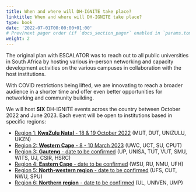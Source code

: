 ```yaml
---
title: When and where will DH-IGNITE take place?
linktitle: When and where will DH-IGNITE take place?
type: book
date: '2022-07-01T00:00:00+01:00'
# Prev/next pager order (if `docs_section_pager` enabled in `params.toml`)
weight: 2
---
```


The original plan with ESCALATOR was to reach out to all public universities in South Africa by hosting various in-person networking and capacity development activities on the various campuses in collaboration with the host institutions.

With COVID restrictions being lifted, we are innovating to reach a broader audience in a shorter time and offer even better opportunities for networking and community building.

We will host **SIX** DH-IGNITE events across the country between October 2022 and June 2023. Each event will be open to institutions based in specific regions:

- [Region 1: **KwaZulu Natal** - 18 & 19 October 2022](../../kzn/) (MUT, DUT, UNIZULU, UKZN)
- [Region 2: **Western Cape** - 8 - 10 March 2023](../../../event/westerncape-region/) (UWC, UCT, SU, CPUT)
- [Region 3: **Gauteng** - date to be confirmed](../../../event/gauteng-region) (UP, UNISA, TUT, VUT, SMU, WITS, UJ, CSIR, HSRC)
- [Region 4: **Eastern Cape** - date to be confirmed](../../../event/easterncape-region/) (WSU, RU, NMU, UFH)
- [Region 5: **North-western region** - date to be confirmed](../../../event/northwestern-region/) (UFS, CUT, NWU, SPU)
- [Region 6: **Northern region** - date to be confirmed](../../../event/northern-region) (UL, UNIVEN, UMP)
